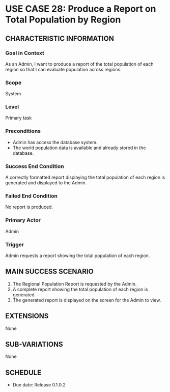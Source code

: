 # USE CASE 28: Produce a Report on Total Population by Region

## CHARACTERISTIC INFORMATION

### Goal in Context
As an Admin, I want to produce a report of the total population of each region so that I can evaluate population across regions.

### Scope
System

### Level
Primary task

### Preconditions
* Admin has access the database system.  
* The world population data is available and already stored in the database.

### Success End Condition
A correctly formatted report displaying the total population of each region is generated and displayed to the Admin.

### Failed End Condition
No report is produced.

### Primary Actor
Admin

### Trigger
Admin requests a report showing the total population of each region.

## MAIN SUCCESS SCENARIO
1. The Regional Population Report is requested by the Admin.  
2. A complete report showing the total population of each region is generated.  
3. The generated report is displayed on the screen for the Admin to view.

## EXTENSIONS
None

## SUB-VARIATIONS
None

## SCHEDULE
* Due date: Release 0.1.0.2
